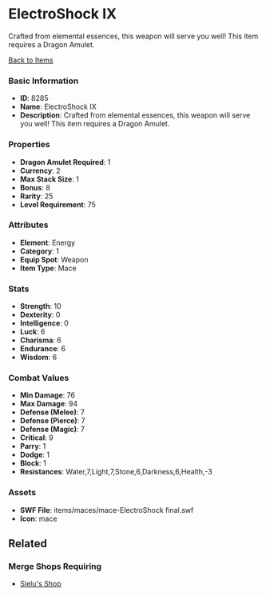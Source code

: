 # ElectroShock IX

Crafted from elemental essences, this weapon will serve you well!  This item requires a Dragon Amulet.

[Back to Items](../items.md)

### Basic Information

- **ID**: 8285
- **Name**: ElectroShock IX
- **Description**: Crafted from elemental essences, this weapon will serve you well!  This item requires a Dragon Amulet.

### Properties

- **Dragon Amulet Required**: 1
- **Currency**: 2
- **Max Stack Size**: 1
- **Bonus**: 8
- **Rarity**: 25
- **Level Requirement**: 75

### Attributes

- **Element**: Energy
- **Category**: 1
- **Equip Spot**: Weapon
- **Item Type**: Mace

### Stats

- **Strength**: 10
- **Dexterity**: 0
- **Intelligence**: 0
- **Luck**: 6
- **Charisma**: 6
- **Endurance**: 6
- **Wisdom**: 6

### Combat Values

- **Min Damage**: 76
- **Max Damage**: 94
- **Defense (Melee)**: 7
- **Defense (Pierce)**: 7
- **Defense (Magic)**: 7
- **Critical**: 9
- **Parry**: 1
- **Dodge**: 1
- **Block**: 1
- **Resistances**: Water,7,Light,7,Stone,6,Darkness,6,Health,-3

### Assets

- **SWF File**: items/maces/mace-ElectroShock final.swf
- **Icon**: mace

## Related

### Merge Shops Requiring

- [Sielu's Shop](../merge-shops/127-sielu-s-shop.md)

